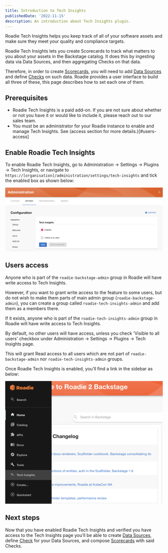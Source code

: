 ```yaml
---
title: Introduction to Tech Insights
publishedDate: '2022-11-15'
description: An introduction about Tech Insights plugin.
---
```


Roadie Tech Insights helps you keep track of all of your software assets and make sure they meet your quality and compliance targets.

Roadie Tech Insights lets you create Scorecards to track what matters to you about your assets in the Backstage catalog. It does this by ingesting data via Data Sources, and then aggregating Checks on that data.

Therefore, in order to create [Scorecards](../scorecards/index.md), you will need to add [Data Sources](../data-sources/index.md) and define [Checks](../checks//index.md) on such data. Roadie provides a user interface to build all three of these, this page describes how to set each one of them.

## Prerequisites

- Roadie Tech Insights is a paid add-on. If you are not sure about whether or not you have it or would like to include it, please reach out to our sales team.
- You must be an administrator for your Roadie instance to enable and manage Tech Insights. See (access section for more details.)[#users-access]

## Enable Roadie Tech Insights

To enable Roadie Tech Insights, go to Administration → Settings → Plugins → Tech Insights, or navigate to `https://[organisation]/administration/settings/tech-insights` and tick the enabled box as shown below:

![Enable Tech Insights](./enable-tech-insights.png)

## Users access

Anyone who is part of the `roadie-backstage-admin` group in Roadie will have write access to Tech Insights.

However, if you want to grant write access to the feature to some users, but do not wish to make them parts of main admin group (`roadie-backstage-admin`), you can create a group called `roadie-tech-insights-admin` and add them as a members there.

If it exists, anyone who is part of the `roadie-tech-insights-admin` group in Roadie will have write access to Tech Insights.

By default, no other users will have access, unless you check 'Visible to all users' checkbox under Administration → Settings → Plugins → Tech Insights page. 

This will grant Read access to all users which are not part of `roadie-backstage-admin` nor `roadie-tech-insights-admin` groups.

Once Roadie Tech Insights is enabled, you’ll find a link in the sidebar as below:

![Sidebar Tech Insights](./sidebar-tech-insights.png)

## Next steps

Now that you have enabled Roadie Tech Insights and verified you have access to the Tech Insights page you’ll be able to create [Data Sources](../data-sources/), define [Check](../checks/) for your Data Sources, and compose [Scorecards](../scorecards/) with said Checks.
